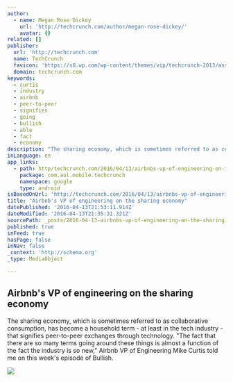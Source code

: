 ```yaml
---
author:
  - name: Megan Rose Dickey
    url: 'http://techcrunch.com/author/megan-rose-dickey/'
    avatar: {}
related: []
publisher:
  url: 'http://techcrunch.com'
  name: TechCrunch
  favicon: 'https://s0.wp.com/wp-content/themes/vip/techcrunch-2013/assets/images/favicon.ico'
  domain: techcrunch.com
keywords:
  - curtis
  - industry
  - airbnb
  - peer-to-peer
  - signifies
  - going
  - bullish
  - able
  - fact
  - economy
description: "The sharing economy, which is sometimes referred to as collaborative consumption, has become a household term - at least in the tech industry - that signifies peer-to-peer exchanges through technology. \"The fact that there are so many terms going around these things is almost a function of the fact the industry is so new,\" Airbnb VP of Engineering Mike Curtis told me on this week's episode of Bullish."
inLanguage: en
app_links:
  - path: http/techcrunch.com/2016/04/13/airbnbs-vp-of-engineering-on-the-sharing-economy/
    package: com.aol.mobile.techcrunch
    namespace: google
    type: android
isBasedOnUrl: 'http://techcrunch.com/2016/04/13/airbnbs-vp-of-engineering-on-the-sharing-economy/'
title: "Airbnb's VP of engineering on the sharing economy"
datePublished: '2016-04-13T21:53:11.914Z'
dateModified: '2016-04-13T21:35:31.321Z'
sourcePath: _posts/2016-04-13-airbnbs-vp-of-engineering-on-the-sharing-economy.md
published: true
inFeed: true
hasPage: false
inNav: false
_context: 'http://schema.org'
_type: MediaObject

---
```

<article style=""><h1>Airbnb's VP of engineering on the sharing economy</h1><p>The sharing economy, which is sometimes referred to as collaborative consumption, has become a household term - at least in the tech industry - that signifies peer-to-peer exchanges through technology. "The fact that there are so many terms going around these things is almost a function of the fact the industry is so new," Airbnb VP of Engineering Mike Curtis told me on this week's episode of Bullish.</p><img src="http://pthumbnails.5min.com/10392414/519620665_c_764_400.jpg" /></article>